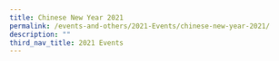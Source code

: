 ```yaml
---
title: Chinese New Year 2021
permalink: /events-and-others/2021-Events/chinese-new-year-2021/
description: ""
third_nav_title: 2021 Events
---
```


